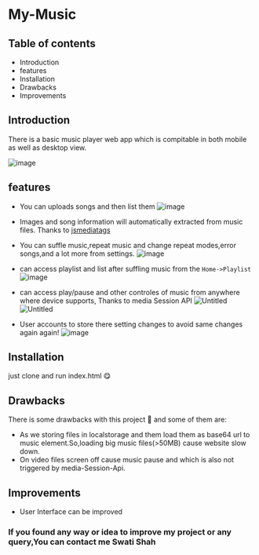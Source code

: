 # My-Music
 

## Table of contents

- Introduction
- features
- Installation
- Drawbacks
- Improvements

## Introduction

There is a basic music player web app which is compitable in both mobile as well as desktop view.

 ![image](https://github.com/deepaksuthar40128/My-Music/assets/92250394/b8864496-0508-40b8-aaaf-2eb98b81c4e8)

 ## features
 
 - You can uploads songs and then list them
      ![image](https://github.com/deepaksuthar40128/My-Music/assets/92250394/6dbbcbd7-fd80-403b-82bd-412c5e9d506c)
 
 - Images and song information will automatically extracted from music files. Thanks to [jsmediatags](https://github.com/aadsm/jsmediatags)
 
 - You can suffle music,repeat music and change repeat modes,error songs,and a lot more from settings.
   ![image](https://github.com/deepaksuthar40128/My-Music/assets/92250394/c165106c-9900-4695-9bd5-7fe19e6831b5) 
   
   
 - can access playlist and list after suffling music from the `Home->Playlist`
   ![image](https://github.com/deepaksuthar40128/My-Music/assets/92250394/669c9969-e25d-409d-bbfe-bb17a463589a)
   
   
 - can access play/pause and other controles of music from anywhere where device supports, Thanks to media Session API
 ![Untitled](https://github.com/deepaksuthar40128/My-Music/assets/92250394/f714a62a-c934-4b65-a5a7-e45dc6755ae6) ![Untitled](https://github.com/deepaksuthar40128/My-Music/assets/92250394/8383a314-314f-45fa-bfcc-8daf53e9b185)


- User accounts to store there setting changes to avoid same changes again again!
  ![image](https://github.com/deepaksuthar40128/My-Music/assets/92250394/5b8f0157-1984-4471-980b-38a50cf967db)

 
 ## Installation
 
  just clone and run index.html 😋
 
 ## Drawbacks
 
 There is some drawbacks with this project 🙁 and some of them are:
 
 - As we storing files in localstorage and them load them as base64 url to music element.So,loading big music files(>50MB) cause website slow down.
 - On video files screen off cause music pause and which is also not triggered by media-Session-Api.
 
 ## Improvements

 - User Interface can be improved
 ### If you found any way or idea to improve my project or any query,You can contact me Swati Shah
